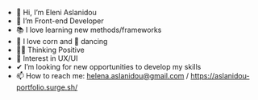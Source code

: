 - 👋 Hi, I’m Eleni Aslanidou
- 👀 I’m Front-end Developer
- 📚 I love learning new methods/frameworks
- 🌽 I love corn and 💃 dancing
- 💭➕ Thinking Positive 
- 💎 Interest in UX/UI
- ✔ I’m looking for new opportunities to develop my skills
- 📫 How to reach me: helena.aslanidou@gmail.com / https://aslanidou-portfolio.surge.sh/
